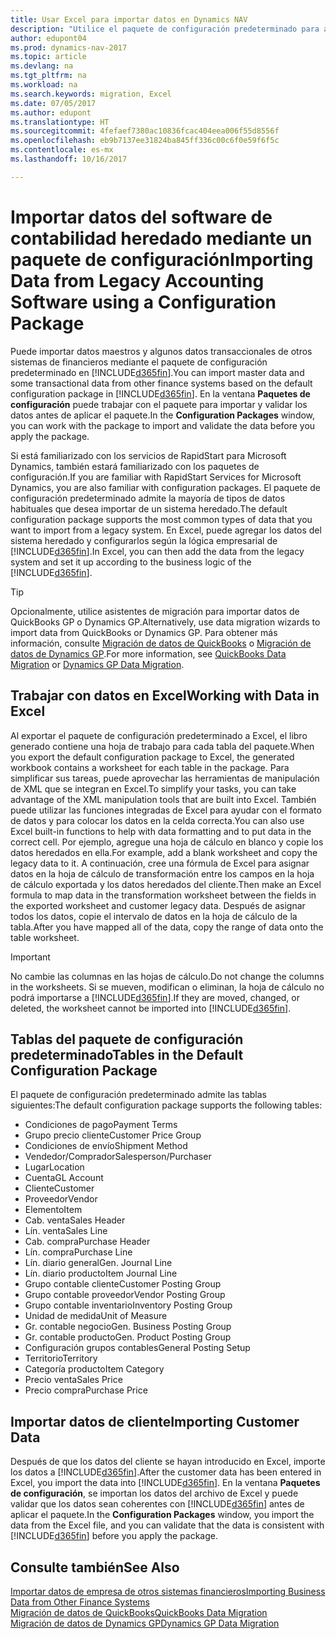 ```yaml
---
title: Usar Excel para importar datos en Dynamics NAV
description: "Utilice el paquete de configuración predeterminado para agregar datos de cliente en Excel e importar los datos en Dynamics NAV."
author: edupont04
ms.prod: dynamics-nav-2017
ms.topic: article
ms.devlang: na
ms.tgt_pltfrm: na
ms.workload: na
ms.search.keywords: migration, Excel
ms.date: 07/05/2017
ms.author: edupont
ms.translationtype: HT
ms.sourcegitcommit: 4fefaef7380ac10836fcac404eea006f55d8556f
ms.openlocfilehash: eb9b7137ee31824ba845ff336c00c6f0e59f6f5c
ms.contentlocale: es-mx
ms.lasthandoff: 10/16/2017

---
```

# <a name="importing-data-from-legacy-accounting-software-using-a-configuration-package"></a><span data-ttu-id="42b53-103">Importar datos del software de contabilidad heredado mediante un paquete de configuración</span><span class="sxs-lookup"><span data-stu-id="42b53-103">Importing Data from Legacy Accounting Software using a Configuration Package</span></span>
<span data-ttu-id="42b53-104">Puede importar datos maestros y algunos datos transaccionales de otros sistemas de financieros mediante el paquete de configuración predeterminado en [!INCLUDE[d365fin](includes/d365fin_md.md)].</span><span class="sxs-lookup"><span data-stu-id="42b53-104">You can import master data and some transactional data from other finance systems based on the default configuration package in [!INCLUDE[d365fin](includes/d365fin_md.md)].</span></span> <span data-ttu-id="42b53-105">En la ventana **Paquetes de configuración** puede trabajar con el paquete para importar y validar los datos antes de aplicar el paquete.</span><span class="sxs-lookup"><span data-stu-id="42b53-105">In the **Configuration Packages** window, you can work with the package to import and validate the data before you apply the package.</span></span>  

<span data-ttu-id="42b53-106">Si está familiarizado con los servicios de RapidStart para Microsoft Dynamics, también estará familiarizado con los paquetes de configuración.</span><span class="sxs-lookup"><span data-stu-id="42b53-106">If you are familiar with RapidStart Services for Microsoft Dynamics, you are also familiar with configuration packages.</span></span> <span data-ttu-id="42b53-107">El paquete de configuración predeterminado admite la mayoría de tipos de datos habituales que desea importar de un sistema heredado.</span><span class="sxs-lookup"><span data-stu-id="42b53-107">The default configuration package supports the most common types of data that you want to import from a legacy system.</span></span> <span data-ttu-id="42b53-108">En Excel, puede agregar los datos del sistema heredado y configurarlos según la lógica empresarial de [!INCLUDE[d365fin](includes/d365fin_md.md)].</span><span class="sxs-lookup"><span data-stu-id="42b53-108">In Excel, you can then add the data from the legacy system and set it up according to the business logic of the [!INCLUDE[d365fin](includes/d365fin_md.md)].</span></span>  

> [!TIP]  
>   <span data-ttu-id="42b53-109">Opcionalmente, utilice asistentes de migración para importar datos de QuickBooks GP o Dynamics GP.</span><span class="sxs-lookup"><span data-stu-id="42b53-109">Alternatively, use data migration wizards to import data from QuickBooks or Dynamics GP.</span></span> <span data-ttu-id="42b53-110">Para obtener más información, consulte [Migración de datos de QuickBooks](ui-extensions-quickbooks-data-migration.md) o [Migración de datos de Dynamics GP](ui-extensions-dynamicsgp-data-migration.md).</span><span class="sxs-lookup"><span data-stu-id="42b53-110">For more information, see [QuickBooks Data Migration](ui-extensions-quickbooks-data-migration.md) or [Dynamics GP Data Migration](ui-extensions-dynamicsgp-data-migration.md).</span></span>  

## <a name="working-with-data-in-excel"></a><span data-ttu-id="42b53-111">Trabajar con datos en Excel</span><span class="sxs-lookup"><span data-stu-id="42b53-111">Working with Data in Excel</span></span>
<span data-ttu-id="42b53-112">Al exportar el paquete de configuración predeterminado a Excel, el libro generado contiene una hoja de trabajo para cada tabla del paquete.</span><span class="sxs-lookup"><span data-stu-id="42b53-112">When you export the default configuration package to Excel, the generated workbook contains a worksheet for each table in the package.</span></span> <span data-ttu-id="42b53-113">Para simplificar sus tareas, puede aprovechar las herramientas de manipulación de XML que se integran en Excel.</span><span class="sxs-lookup"><span data-stu-id="42b53-113">To simplify your tasks, you can take advantage of the XML manipulation tools that are built into Excel.</span></span> <span data-ttu-id="42b53-114">También puede utilizar las funciones integradas de Excel para ayudar con el formato de datos y para colocar los datos en la celda correcta.</span><span class="sxs-lookup"><span data-stu-id="42b53-114">You can also use Excel built-in functions to help with data formatting and to put data in the correct cell.</span></span> <span data-ttu-id="42b53-115">Por ejemplo, agregue una hoja de cálculo en blanco y copie los datos heredados en ella.</span><span class="sxs-lookup"><span data-stu-id="42b53-115">For example, add a blank worksheet and copy the legacy data to it.</span></span> <span data-ttu-id="42b53-116">A continuación, cree una fórmula de Excel para asignar datos en la hoja de cálculo de transformación entre los campos en la hoja de cálculo exportada y los datos heredados del cliente.</span><span class="sxs-lookup"><span data-stu-id="42b53-116">Then make an Excel formula to map data in the transformation worksheet between the fields in the exported worksheet and customer legacy data.</span></span> <span data-ttu-id="42b53-117">Después de asignar todos los datos, copie el intervalo de datos en la hoja de cálculo de la tabla.</span><span class="sxs-lookup"><span data-stu-id="42b53-117">After you have mapped all of the data, copy the range of data onto the table worksheet.</span></span>  

> [!IMPORTANT]  
>  <span data-ttu-id="42b53-118">No cambie las columnas en las hojas de cálculo.</span><span class="sxs-lookup"><span data-stu-id="42b53-118">Do not change the columns in the worksheets.</span></span> <span data-ttu-id="42b53-119">Si se mueven, modifican o eliminan, la hoja de cálculo no podrá importarse a [!INCLUDE[d365fin](includes/d365fin_md.md)].</span><span class="sxs-lookup"><span data-stu-id="42b53-119">If they are moved, changed, or deleted, the worksheet cannot be imported into [!INCLUDE[d365fin](includes/d365fin_md.md)].</span></span>

## <a name="tables-in-the-default-configuration-package"></a><span data-ttu-id="42b53-120">Tablas del paquete de configuración predeterminado</span><span class="sxs-lookup"><span data-stu-id="42b53-120">Tables in the Default Configuration Package</span></span>
<span data-ttu-id="42b53-121">El paquete de configuración predeterminado admite las tablas siguientes:</span><span class="sxs-lookup"><span data-stu-id="42b53-121">The default configuration package supports the following tables:</span></span>

-   <span data-ttu-id="42b53-122">Condiciones de pago</span><span class="sxs-lookup"><span data-stu-id="42b53-122">Payment Terms</span></span>
-   <span data-ttu-id="42b53-123">Grupo precio cliente</span><span class="sxs-lookup"><span data-stu-id="42b53-123">Customer Price Group</span></span>
-   <span data-ttu-id="42b53-124">Condiciones de envío</span><span class="sxs-lookup"><span data-stu-id="42b53-124">Shipment Method</span></span>
-   <span data-ttu-id="42b53-125">Vendedor/Comprador</span><span class="sxs-lookup"><span data-stu-id="42b53-125">Salesperson/Purchaser</span></span>
-   <span data-ttu-id="42b53-126">Lugar</span><span class="sxs-lookup"><span data-stu-id="42b53-126">Location</span></span>
-   <span data-ttu-id="42b53-127">Cuenta</span><span class="sxs-lookup"><span data-stu-id="42b53-127">GL Account</span></span>
-   <span data-ttu-id="42b53-128">Cliente</span><span class="sxs-lookup"><span data-stu-id="42b53-128">Customer</span></span>
-   <span data-ttu-id="42b53-129">Proveedor</span><span class="sxs-lookup"><span data-stu-id="42b53-129">Vendor</span></span>
-   <span data-ttu-id="42b53-130">Elemento</span><span class="sxs-lookup"><span data-stu-id="42b53-130">Item</span></span>
-   <span data-ttu-id="42b53-131">Cab. venta</span><span class="sxs-lookup"><span data-stu-id="42b53-131">Sales Header</span></span>
-   <span data-ttu-id="42b53-132">Lín. venta</span><span class="sxs-lookup"><span data-stu-id="42b53-132">Sales Line</span></span>
-   <span data-ttu-id="42b53-133">Cab. compra</span><span class="sxs-lookup"><span data-stu-id="42b53-133">Purchase Header</span></span>
-   <span data-ttu-id="42b53-134">Lín. compra</span><span class="sxs-lookup"><span data-stu-id="42b53-134">Purchase Line</span></span>
-   <span data-ttu-id="42b53-135">Lín. diario general</span><span class="sxs-lookup"><span data-stu-id="42b53-135">Gen. Journal Line</span></span>
-   <span data-ttu-id="42b53-136">Lín. diario producto</span><span class="sxs-lookup"><span data-stu-id="42b53-136">Item Journal Line</span></span>
-   <span data-ttu-id="42b53-137">Grupo contable cliente</span><span class="sxs-lookup"><span data-stu-id="42b53-137">Customer Posting Group</span></span>
-   <span data-ttu-id="42b53-138">Grupo contable proveedor</span><span class="sxs-lookup"><span data-stu-id="42b53-138">Vendor Posting Group</span></span>
-   <span data-ttu-id="42b53-139">Grupo contable inventario</span><span class="sxs-lookup"><span data-stu-id="42b53-139">Inventory Posting Group</span></span>
-   <span data-ttu-id="42b53-140">Unidad de medida</span><span class="sxs-lookup"><span data-stu-id="42b53-140">Unit of Measure</span></span>
-   <span data-ttu-id="42b53-141">Gr. contable negocio</span><span class="sxs-lookup"><span data-stu-id="42b53-141">Gen. Business Posting Group</span></span>
-   <span data-ttu-id="42b53-142">Gr. contable producto</span><span class="sxs-lookup"><span data-stu-id="42b53-142">Gen. Product Posting Group</span></span>
-   <span data-ttu-id="42b53-143">Configuración grupos contables</span><span class="sxs-lookup"><span data-stu-id="42b53-143">General Posting Setup</span></span>
-   <span data-ttu-id="42b53-144">Territorio</span><span class="sxs-lookup"><span data-stu-id="42b53-144">Territory</span></span>
-   <span data-ttu-id="42b53-145">Categoría producto</span><span class="sxs-lookup"><span data-stu-id="42b53-145">Item Category</span></span>
-   <span data-ttu-id="42b53-146">Precio venta</span><span class="sxs-lookup"><span data-stu-id="42b53-146">Sales Price</span></span>
-   <span data-ttu-id="42b53-147">Precio compra</span><span class="sxs-lookup"><span data-stu-id="42b53-147">Purchase Price</span></span>

## <a name="importing-customer-data"></a><span data-ttu-id="42b53-148">Importar datos de cliente</span><span class="sxs-lookup"><span data-stu-id="42b53-148">Importing Customer Data</span></span>
<span data-ttu-id="42b53-149">Después de que los datos del cliente se hayan introducido en Excel, importe los datos a [!INCLUDE[d365fin](includes/d365fin_md.md)].</span><span class="sxs-lookup"><span data-stu-id="42b53-149">After the customer data has been entered in Excel, you import the data into [!INCLUDE[d365fin](includes/d365fin_md.md)].</span></span> <span data-ttu-id="42b53-150">En la ventana **Paquetes de configuración**, se importan los datos del archivo de Excel y puede validar que los datos sean coherentes con [!INCLUDE[d365fin](includes/d365fin_md.md)] antes de aplicar el paquete.</span><span class="sxs-lookup"><span data-stu-id="42b53-150">In the **Configuration Packages** window, you import the data from the Excel file, and you can validate that the data is consistent with [!INCLUDE[d365fin](includes/d365fin_md.md)] before you apply the package.</span></span>

## <a name="see-also"></a><span data-ttu-id="42b53-151">Consulte también</span><span class="sxs-lookup"><span data-stu-id="42b53-151">See Also</span></span>
[<span data-ttu-id="42b53-152">Importar datos de empresa de otros sistemas financieros</span><span class="sxs-lookup"><span data-stu-id="42b53-152">Importing Business Data from Other Finance Systems</span></span>](upload-data.md)  
[<span data-ttu-id="42b53-153">Migración de datos de QuickBooks</span><span class="sxs-lookup"><span data-stu-id="42b53-153">QuickBooks Data Migration</span></span>](ui-extensions-quickbooks-data-migration.md)  
[<span data-ttu-id="42b53-154">Migración de datos de Dynamics GP</span><span class="sxs-lookup"><span data-stu-id="42b53-154">Dynamics GP Data Migration</span></span>](ui-extensions-dynamicsgp-data-migration.md)

